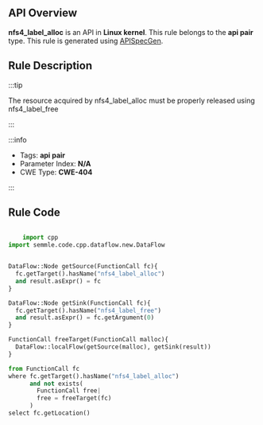 ---
---


## API Overview
**nfs4_label_alloc** is an API in **Linux kernel**. This rule belongs to the **api pair** type. This rule is generated using [APISpecGen](../../tools/APISpecGen).
## Rule Description

:::tip

The resource acquired by nfs4_label_alloc must be properly released using nfs4_label_free

:::

:::info

- Tags: **api pair**
- Parameter Index: **N/A**
- CWE Type: **CWE-404**

:::

## Rule Code
```python

    import cpp
import semmle.code.cpp.dataflow.new.DataFlow


DataFlow::Node getSource(FunctionCall fc){
  fc.getTarget().hasName("nfs4_label_alloc")
  and result.asExpr() = fc
}

DataFlow::Node getSink(FunctionCall fc){
  fc.getTarget().hasName("nfs4_label_free")
  and result.asExpr() = fc.getArgument(0)
}

FunctionCall freeTarget(FunctionCall malloc){
  DataFlow::localFlow(getSource(malloc), getSink(result))
}

from FunctionCall fc
where fc.getTarget().hasName("nfs4_label_alloc")
      and not exists(
        FunctionCall free| 
        free = freeTarget(fc)
      )
select fc.getLocation()

    
```